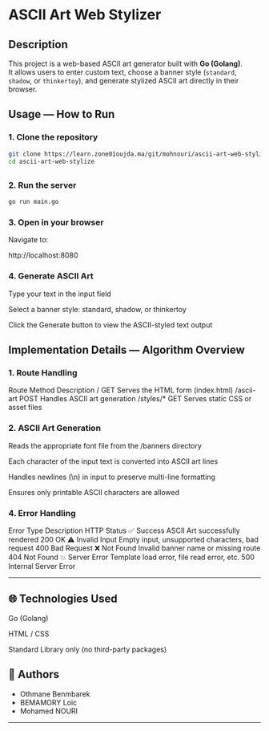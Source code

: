 #  ASCII Art Web Stylizer

##  Description  
This project is a web-based ASCII art generator built with **Go (Golang)**.  
It allows users to enter custom text, choose a banner style (`standard`, `shadow`, or `thinkertoy`), and generate stylized ASCII art directly in their browser.



##  Usage — How to Run  

### 1. Clone the repository  
```bash
git clone https://learn.zone01oujda.ma/git/mohnouri/ascii-art-web-stylize.git
cd ascii-art-web-stylize
```
## 

### 2. Run the server
```bash
go run main.go
```
### 3. Open in your browser

Navigate to:

http://localhost:8080

### 4. Generate ASCII Art

Type your text in the input field

Select a banner style: standard, shadow, or thinkertoy

Click the Generate button to view the ASCII-styled text output


##  Implementation Details — Algorithm Overview

### 1. Route Handling
Route	Method	Description
/	GET	Serves the HTML form (index.html)
/ascii-art	POST	Handles ASCII art generation
/styles/*	GET	Serves static CSS or asset files


### 2. ASCII Art Generation

Reads the appropriate font file from the /banners directory

Each character of the input text is converted into ASCII art lines

Handles newlines (\n) in input to preserve multi-line formatting

Ensures only printable ASCII characters are allowed

### 4. Error Handling
Error Type	Description	HTTP Status
✅ Success	ASCII Art successfully rendered	200 OK
⚠️ Invalid Input	Empty input, unsupported characters, bad request	400 Bad Request
❌ Not Found	Invalid banner name or missing route	404 Not Found
💥 Server Error	Template load error, file read error, etc.	500 Internal Server Error

---

## 🌐 Technologies Used

Go (Golang)

HTML / CSS

Standard Library only (no third-party packages)


## 👥 Authors  
- Othmane Benmbarek  
- BEMAMORY Loïc  
- Mohamed NOURI  

---